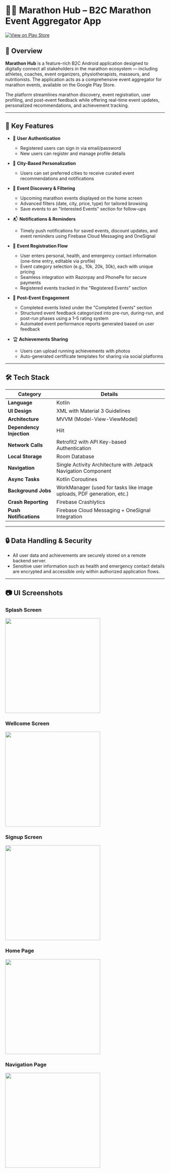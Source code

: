 # 🏃‍♂️ Marathon Hub – B2C Marathon Event Aggregator App

[![View on Play Store](https://img.shields.io/badge/Play%20Store-Marathon%20Hub-green?style=for-the-badge&logo=google-play)](https://play.google.com/store/apps/details?id=com.jumpstart.marathonhub&pcampaignid=web_share)

## 📱 Overview

**Marathon Hub** is a feature-rich B2C Android application designed to digitally connect all stakeholders in the marathon ecosystem — including athletes, coaches, event organizers, physiotherapists, masseurs, and nutritionists. The application acts as a comprehensive event aggregator for marathon events, available on the Google Play Store.

The platform streamlines marathon discovery, event registration, user profiling, and post-event feedback while offering real-time event updates, personalized recommendations, and achievement tracking.

---

## 🌟 Key Features

- 🔐 **User Authentication**
  - Registered users can sign in via email/password
  - New users can register and manage profile details

- 📍 **City-Based Personalization**
  - Users can set preferred cities to receive curated event recommendations and notifications

- 📅 **Event Discovery & Filtering**
  - Upcoming marathon events displayed on the home screen
  - Advanced filters (date, city, price, type) for tailored browsing
  - Save events to an "Interested Events" section for follow-ups

- 📬 **Notifications & Reminders**
  - Timely push notifications for saved events, discount updates, and event reminders using Firebase Cloud Messaging and OneSignal

- 📝 **Event Registration Flow**
  - User enters personal, health, and emergency contact information (one-time entry, editable via profile)
  - Event category selection (e.g., 10k, 20k, 30k), each with unique pricing
  - Seamless integration with Razorpay and PhonePe for secure payments
  - Registered events tracked in the "Registered Events" section

- 🏁 **Post-Event Engagement**
  - Completed events listed under the "Completed Events" section
  - Structured event feedback categorized into pre-run, during-run, and post-run phases using a 1–5 rating system
  - Automated event performance reports generated based on user feedback

- 🏆 **Achievements Sharing**
  - Users can upload running achievements with photos
  - Auto-generated certificate templates for sharing via social platforms

---

## 🛠 Tech Stack

| Category                | Details                                                                 |
|------------------------|-------------------------------------------------------------------------|
| **Language**           | Kotlin                                                                  |
| **UI Design**          | XML with Material 3 Guidelines                                          |
| **Architecture**       | MVVM (Model-View-ViewModel)                                             |
| **Dependency Injection** | Hilt                                                                  |
| **Network Calls**      | Retrofit2 with API Key-based Authentication                             |
| **Local Storage**      | Room Database                                                           |
| **Navigation**         | Single Activity Architecture with Jetpack Navigation Component          |
| **Async Tasks**        | Kotlin Coroutines                                                       |
| **Background Jobs**    | WorkManager (used for tasks like image uploads, PDF generation, etc.)   |
| **Crash Reporting**    | Firebase Crashlytics                                                    |
| **Push Notifications** | Firebase Cloud Messaging + OneSignal Integration                        |

---

## 🔒 Data Handling & Security

- All user data and achievements are securely stored on a remote backend server.
- Sensitive user information such as health and emergency contact details are encrypted and accessible only within authorized application flows.

---

## 📷 UI Screenshots
### Splash Screen
<img src="appScreenShorts/splashScreen.jpg" width="300"/>

### Wellcome Screen
<img src="appScreenShorts/wellcome_page.jpg" width="300"/>

### Signup Screen
<img src="appScreenShorts/signUp_page.jpg" width="300"/>

### Home Page
<img src="appScreenShorts/main_events_page.jpg" width="300"/>

### Navigation Page
<img src="appScreenShorts/menu_navigation_page.jpg" width="300"/>
